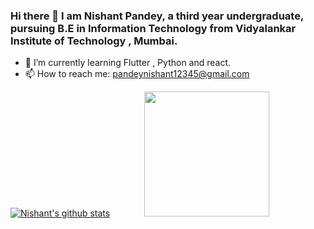 ### Hi there 👋 I am Nishant Pandey, a third year undergraduate, pursuing B.E in Information Technology from Vidyalankar Institute of Technology , Mumbai.
- 🌱 I’m currently learning Flutter , Python and react.
- 📫 How to reach me: pandeynishant12345@gmail.com

[![Nishant's github stats](https://github-readme-stats.vercel.app/api?username=mrpandey1&show_icons=true)](https://github.com/anuraghazra/github-readme-stats)  &nbsp;&nbsp;&nbsp;&nbsp;&nbsp;&nbsp;&nbsp;&nbsp;&nbsp;&nbsp;&nbsp;&nbsp;  <img src="https://i.pinimg.com/originals/e4/26/70/e426702edf874b181aced1e2fa5c6cde.gif" data-canonical-src="https://gyazo.com/eb5c5741b6a9a16c692170a41a49c858.png" width="200" height="200" />
